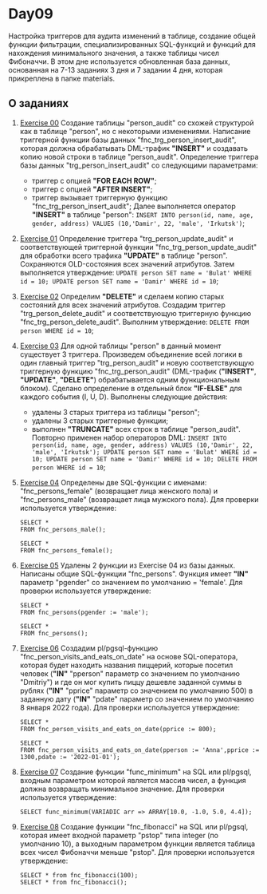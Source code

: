 # Day09

Настройка триггеров для аудита изменений в таблице, создание общей функции фильтрации, специализированных SQL-функций и функций для нахождения минимального значения, а также таблицы чисел Фибоначчи. В этом дне используется обновленная база данных, основанная на 7-13 заданиях 3 дня и 7 задании 4 дня, которая прикреплена в папке materials. 

## О заданиях

1. [Exercise 00](https://github.com/Shyrasya/SQL-Bootcamp/tree/main/SQL_beginner.Day09/src/ex00) Создание таблицы "person_audit" со схожей структурой как в таблице "person", но с некоторыми изменениями. Написание триггерной функции базы данных "fnc_trg_person_insert_audit", которая должна обрабатывать DML-трафик **"INSERT"** и создавать копию новой строки в таблице "person_audit". Определение триггера базы данных "trg_person_insert_audit" со следующими параметрами:
	* триггер с опцией **"FOR EACH ROW"**;
	* триггер с опцией **"AFTER INSERT"**;
	*	триггер вызывает триггерную функцию "fnc_trg_person_insert_audit";
Далее выполняется оператор **"INSERT"** в таблице "person":
```INSERT INTO person(id, name, age, gender, address) VALUES (10,'Damir', 22, 'male', 'Irkutsk')```;

2. [Exercise 01](https://github.com/Shyrasya/SQL-Bootcamp/tree/main/SQL_beginner.Day09/src/ex01) Определение триггера "trg_person_update_audit" и соответствующей триггерной функции "fnc_trg_person_update_audit" для обработки всего трафика **"UPDATE"** в таблице "person". Сохраняются OLD-состояния всех значений атрибутов.
Затем выполняется утверждение:
```UPDATE person SET name = 'Bulat' WHERE id = 10; UPDATE person SET name = 'Damir' WHERE id = 10```;

3. [Exercise 02](https://github.com/Shyrasya/SQL-Bootcamp/tree/main/SQL_beginner.Day09/src/ex02) Определим **"DELETE"** и сделаем копию старых состояний для всех значений атрибутов. Создадим триггер "trg_person_delete_audit" и соответствующую триггерную функцию "fnc_trg_person_delete_audit". Выполним утверждение:
```DELETE FROM person WHERE id = 10```;

4. [Exercise 03](https://github.com/Shyrasya/SQL-Bootcamp/tree/main/SQL_beginner.Day09/src/ex03) Для одной таблицы "person" в данный момент существует 3 триггера. Произведем объединение всей логики в один главный триггер "trg_person_audit" и новую соответствующую триггерную функцию "fnc_trg_person_audit" (DML-трафик (**"INSERT"**, **"UPDATE"**, **"DELETE"**) обрабатывается одним функциональным блоком). Сделано определение в отдельный блок **"IF-ELSE"** для каждого события (I, U, D). Выполнены следующие действия:
	* удалены 3 старых триггера из таблицы "person";
	* удалены 3 старых триггерные функции;
	* выполнен **"TRUNCATE"**  всех строк в таблице "person_audit".
Повторно применен набор операторов DML:
```INSERT INTO person(id, name, age, gender, address) VALUES (10,'Damir', 22, 'male', 'Irkutsk'); UPDATE person SET name = 'Bulat' WHERE id = 10; UPDATE person SET name = 'Damir' WHERE id = 10; DELETE FROM person WHERE id = 10```;

5. [Exercise 04](https://github.com/Shyrasya/SQL-Bootcamp/tree/main/SQL_beginner.Day09/src/ex04) Определены две SQL-функции с именами: "fnc_persons_female" (возвращает лица женского пола) и "fnc_persons_male" (возвращает лица мужского пола). Для проверки используется утверждение:
	```
	SELECT *
	FROM fnc_persons_male();

	SELECT *
	FROM fnc_persons_female();
	```

6. [Exercise 05](https://github.com/Shyrasya/SQL-Bootcamp/tree/main/SQL_beginner.Day09/src/ex05) Удалены 2 функции из Exercise 04 из базы данных. Написаны общие SQL-функции "fnc_persons". Функция имеет **"IN"** параметр "pgender" со значением по умолчанию = 'female'.
Для проверки используется утверждение:
	``` 
	SELECT *
	FROM fnc_persons(pgender := 'male');

	SELECT *
	FROM fnc_persons();
	```

7. [Exercise 06](https://github.com/Shyrasya/SQL-Bootcamp/tree/main/SQL_beginner.Day09/src/ex06) Создадим pl/pgsql-функцию "fnc_person_visits_and_eats_on_date" на основе SQL-оператора, которая будет находить названия пиццерий, которые посетил человек (**"IN"** "pperson" параметр со значением по умолчанию "Dmitriy") и где он мог купить пиццу дешевле заданной суммы в рублях (**"IN"** "pprice" параметр со значением по умолчанию 500) в заданную дату (**"IN"** "pdate" параметр со значением по умолчанию 8 января 2022 года). Для проверки используется утверждение:
	``` 
	SELECT *
	FROM fnc_person_visits_and_eats_on_date(pprice := 800);

	SELECT *
	FROM fnc_person_visits_and_eats_on_date(pperson := 'Anna',pprice := 1300,pdate := '2022-01-01');
	```

8. [Exercise 07](https://github.com/Shyrasya/SQL-Bootcamp/tree/main/SQL_beginner.Day09/src/ex07) Создание функции "func_minimum" на SQL или pl/pgsql, входным параметром которой является массив чисел, а функция должна возвращать минимальное значение. Для проверки используется утверждение:
	```
	SELECT func_minimum(VARIADIC arr => ARRAY[10.0, -1.0, 5.0, 4.4]);
	```

9. [Exercise 08](https://github.com/Shyrasya/SQL-Bootcamp/tree/main/SQL_beginner.Day09/src/ex08) Создание функции "fnc_fibonacci" на SQL или pl/pgsql, которая имеет входной параметр "pstop" типа integer (по умолчанию 10), а выходным параметром функции является таблица всех чисел Фибоначчи меньше "pstop". Для проверки используется утверждение:
	```
	SELECT * from fnc_fibonacci(100);
	SELECT * from fnc_fibonacci();
	```